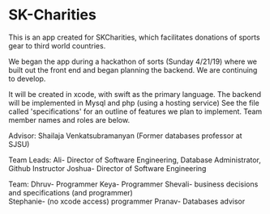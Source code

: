 # SK-Charities

This is an app created for SKCharities, which facilitates donations of sports gear to third world countries. 

We began the app during a hackathon of sorts (Sunday 4/21/19) where we built out the front end and began planning the backend. We are continuing to develop. 

It will be created in xcode, with swift as the primary language. The backend will be implemented in Mysql and php (using a hosting service) 
See the file called 'specifications' for an outline of features we plan to implement. 
Team member names and roles are below. 

Advisor: Shailaja Venkatsubramanyan (Former databases professor at SJSU) 

Team Leads:
Ali- Director of Software Engineering, Database Administrator, Github Instructor 
Joshua- Director of Software Engineering   

Team: 
Dhruv- Programmer 
Keya- Programmer 
Shevali- business decisions and specifications (and programmer)  
Stephanie- (no xcode access) programmer
Pranav- Databases advisor
